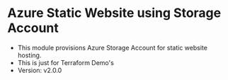 # Azure Static Website using Storage Account
- This module provisions Azure Storage Account for static website hosting.
- This is just for Terraform Demo's
- Version: v2.0.0


